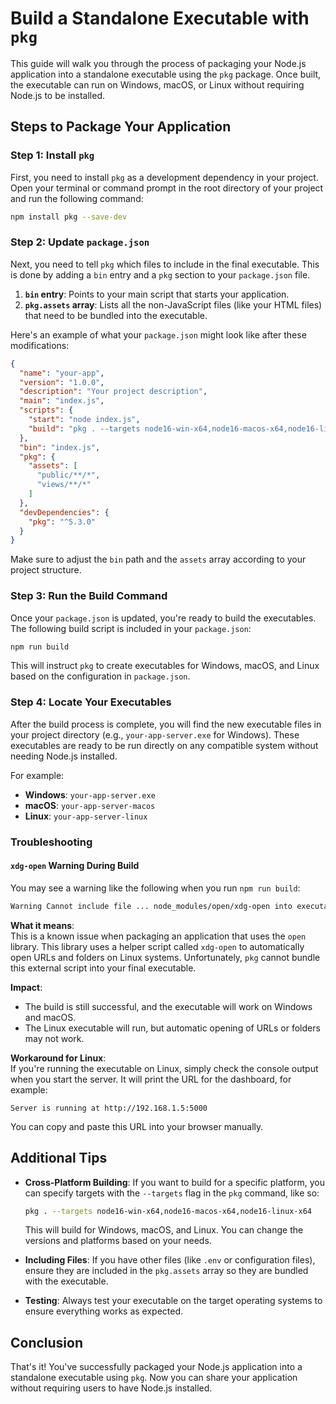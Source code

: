 # Build a Standalone Executable with `pkg`

This guide will walk you through the process of packaging your Node.js application into a standalone executable using the `pkg` package. Once built, the executable can run on Windows, macOS, or Linux without requiring Node.js to be installed.

## Steps to Package Your Application

### Step 1: Install `pkg`

First, you need to install `pkg` as a development dependency in your project. Open your terminal or command prompt in the root directory of your project and run the following command:

```bash
npm install pkg --save-dev
```

### Step 2: Update `package.json`

Next, you need to tell `pkg` which files to include in the final executable. This is done by adding a `bin` entry and a `pkg` section to your `package.json` file.

1. **`bin` entry**: Points to your main script that starts your application.
2. **`pkg.assets` array**: Lists all the non-JavaScript files (like your HTML files) that need to be bundled into the executable.

Here's an example of what your `package.json` might look like after these modifications:

```json
{
  "name": "your-app",
  "version": "1.0.0",
  "description": "Your project description",
  "main": "index.js",
  "scripts": {
    "start": "node index.js",
    "build": "pkg . --targets node16-win-x64,node16-macos-x64,node16-linux-x64"
  },
  "bin": "index.js",
  "pkg": {
    "assets": [
      "public/**/*",
      "views/**/*"
    ]
  },
  "devDependencies": {
    "pkg": "^5.3.0"
  }
}
```

Make sure to adjust the `bin` path and the `assets` array according to your project structure.

### Step 3: Run the Build Command

Once your `package.json` is updated, you're ready to build the executables. The following build script is included in your `package.json`:

```bash
npm run build
```

This will instruct `pkg` to create executables for Windows, macOS, and Linux based on the configuration in `package.json`.

### Step 4: Locate Your Executables

After the build process is complete, you will find the new executable files in your project directory (e.g., `your-app-server.exe` for Windows). These executables are ready to be run directly on any compatible system without needing Node.js installed.

For example:

- **Windows**: `your-app-server.exe`
- **macOS**: `your-app-server-macos`
- **Linux**: `your-app-server-linux`

### Troubleshooting

#### `xdg-open` Warning During Build

You may see a warning like the following when you run `npm run build`:

```bash
Warning Cannot include file ... node_modules/open/xdg-open into executable.
```

**What it means**:  
This is a known issue when packaging an application that uses the `open` library. This library uses a helper script called `xdg-open` to automatically open URLs and folders on Linux systems. Unfortunately, `pkg` cannot bundle this external script into your final executable.

**Impact**:  
- The build is still successful, and the executable will work on Windows and macOS.
- The Linux executable will run, but automatic opening of URLs or folders may not work.

**Workaround for Linux**:  
If you're running the executable on Linux, simply check the console output when you start the server. It will print the URL for the dashboard, for example:

```
Server is running at http://192.168.1.5:5000
```

You can copy and paste this URL into your browser manually.

## Additional Tips

- **Cross-Platform Building**: If you want to build for a specific platform, you can specify targets with the `--targets` flag in the `pkg` command, like so:

  ```bash
  pkg . --targets node16-win-x64,node16-macos-x64,node16-linux-x64
  ```

  This will build for Windows, macOS, and Linux. You can change the versions and platforms based on your needs.

- **Including Files**: If you have other files (like `.env` or configuration files), ensure they are included in the `pkg.assets` array so they are bundled with the executable.

- **Testing**: Always test your executable on the target operating systems to ensure everything works as expected.

## Conclusion

That's it! You've successfully packaged your Node.js application into a standalone executable using `pkg`. Now you can share your application without requiring users to have Node.js installed.

